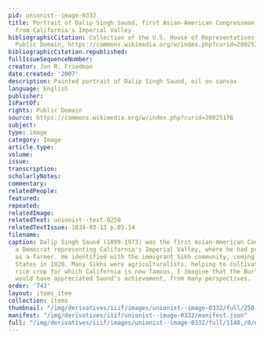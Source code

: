 ```yaml
---
pid: unionist--image-0332
title: Portrait of Dalip Singh Saund, first Asian-American Congressman, and a farmer
  from California's Imperial Valley
bibliographicCitation: Collection of the U.S. House of Representatives - http://clerk.house.gov/art_history/highlights.html?action=view&amp;intID=315,
  Public Domain, https://commons.wikimedia.org/w/index.php?curid=20025176
bibliographicCitation.republished: 
fullIssueSequenceNumber: 
creator: Jon R. Friedman
date.created: '2007'
description: Painted portrait of Dalip Singh Saund, oil on canvas
language: English
publisher: 
IsPartOf: 
rights: Public Domain
source: https://commons.wikimedia.org/w/index.php?curid=20025176
subject: 
type: image
category: Image
article.type: 
volume: 
issue: 
transcription: 
scholarlyNotes: 
commentary: 
relatedPeople: 
featured: 
repeated: 
relatedImage: 
relatedText: unionist--text-0250
relatedTextIssue: 1834-03-13 p.03.14
filename: 
caption: Dalip Singh Saund (1899-1973) was the first Asian-American Congressperson,
  a Democrat representing California's Imperial Valley, where he had previously worked
  as a farmer. He identified with the immigrant Sikh community, coming to the United
  States in 1920. Many Sikhs were agriculturalists, helping to cultivate the massive
  rice crop for which California is now famous. I imagine that the Burleigh brothers
  would have appreciated Saund's achievement, from many perspectives.
order: '743'
layout: items_item
collection: items
thumbnail: "/img/derivatives/iiif/images/unionist--image-0332/full/250,/0/default.jpg"
manifest: "/img/derivatives/iiif/unionist--image-0332/manifest.json"
full: "/img/derivatives/iiif/images/unionist--image-0332/full/1140,/0/default.jpg"
---
```

